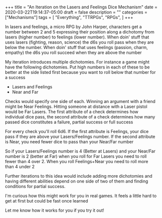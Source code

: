 +++
title = "An Iteration on the Lasers and Feelings Dice Mechanism"
date = 2020-03-22T19:14:37-05:00
draft = false
description = ""
categories = ["Mechanisms"]
tags = [
  "Everything",
  "TTRPGs",
  "RPGs",
]
+++

In lasers and feelings, a micro RPG by John Harper, characters get a
number between 2 and 5 expressing their position along a dichotomy
from lasers (higher number) to feelings (lower number). When doin'
stuff that uses lasers (fighting, reason, science) the d6s you roll
pass when they are below the number. When doin' stuff that uses
feelings (passion, charm, empathy) the d6s you roll succeed when they
are above the number

My iteration introduces multiple dichotomies. For instance a game
might have the following dichotomies. Put high numbers in each of
these to be better at the side listed first because you want to roll
below that number for a success


* Lasers and Feelings
* Near and Far

Checks would specify one side of each. Winning an argument with a
friend might be Near Feelings. Hitting someone at distance with a
Laser pistol would be Far Lasers. The first attribute of a check
determines how individual dice pass, the second attribute of a check
determines how many passed dice constitutes a failure, partial success
or full success

For every check you'll roll 6d6. If the first attribute is Feelings,
your dice pass if they are above your Lasers/Feelings number. If the
second attribute is Near, you need fewer dice to pass than your
Near/Far number

So if your Lasers/Feelings number is 4 (Better at Lasers) and your
Near/Far number is 2 (better at Far) when you roll for Far Lasers you
need to roll fewer than 4 over 2. When you roll Feelings+Near you need
to roll more than 4 under 2

Further iterations to this idea would include adding more dichotomies
and having different abilities depend on one side of two of them and
finding conditions for partial success.

I'm curious how this might work for you in real games. It feels a
little hard to get at first but could be fast once learned

Let me know how it works for you if you try it out!